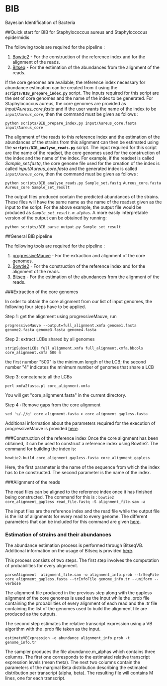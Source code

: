 # BIB
Bayesian Identification of Bacteria


##Quick start for BIB for Staphylococcus aureus and Staphylococcus epidermidis

The following tools are required for the pipeline :

1. [Bowtie2](http://sourceforge.net/projects/bowtie-bio/files/bowtie2/2.2.6/) - For the construction of the reference index and for the alignment of the reads.
2. [Bitseq](https://github.com/BitSeq/BitSeq) - For the estimation of the abundances from the alignment of the reads.

If the core genomes are available, the reference index necessary for
abundance estimation can be created from it using the
**`scripts/BIB_prepare_index.py`** script. The inputs required for this
script are the set of core genomes and the name of the index to be
generated.  For Staphylococcus aureus, the core genomes are provided as
*input/Aureus_core.fasta* and if the user wants the name of the index to be
*`input/Aureus_core`*, then the command must be given as follows :

``python scripts/BIB_prepare_index.py input/Aureus_core.fasta input/Aureus_core``

The alignment of the reads to this reference index and the estimation of the abundances of the strains from this alignment can then be estimated using the **`scripts/BIB_analyse_reads.py`** script. The input required for this script are the name of the readset, the core genomes used for the construction of the index and the name of the index. For example, if the readset is called *Sample_set.fastq*, the core genome file used for the creation of the index is called *input/Aureus_core.fasta* and the generated index is called *`input/Aureus_core`*, then the command must be given as follows :

``python scripts/BIB_analyse_reads.py Sample_set.fastq Aureus_core.fasta Aureus_core Sample_set_result``

The output files produced contain the predicted abundances of the strains. These files will have the same name as the name of the readset given as the input to the script. For the above example, the output file would be produced as *`Sample_set_result.m_alphas`*. A more easily interpretable version of the output can be obtained by running:

``python scripts/BIB_parse_output.py Sample_set_result``


##General BIB pipeline

The following tools are required for the pipeline :

1. [progressiveMauve](http://darlinglab.org/mauve/download.html) - For the extraction and alignment of the core genomes.
2. [Bowtie2](http://sourceforge.net/projects/bowtie-bio/files/bowtie2/2.2.6/) - For the construction of the reference index and for the alignment of the reads.
3. [Bitseq](https://github.com/BitSeq/BitSeq) - For the estimation of the abundances from the alignment of the reads.

###Extraction of the core genomes

In order to obtain the core alignment from our list of input genomes, the following four steps have to be applied.

Step 1: get the alignment using progressiveMauve, run

``progressiveMauve --output=full_alignment.xmfa genome1.fasta genome2.fasta genome3.fasta genome4.fasta``

Step 2: extract LCBs shared by all genomes

``stripSubsetLCBs full_alignment.xmfa full_alignment.xmfa.bbcols core_alignment.xmfa 500 4``

the first number "500" is the minimum length of the LCB; the second number "4" indicates the minimum number of genomes that share a LCB

Step 3: concatenate all the LCBs

``perl xmfa2fasta.pl core_alignment.xmfa``

You will get "core_alignment.fasta" in the current directory.

Step 4 : Remove gaps from the core alignment

``sed 's/-//g' core_alignment.fasta > core_alignment_gapless.fasta``

Additional information about the parameters required for the execution of progressiveMauve is provided [here](http://darlinglab.org/mauve/user-guide/progressivemauve.html).

###Construction of the reference index
Once the core alignment has been obtained, it can be used to construct a reference index using Bowtie2.
The command for building the index is:

``bowtie2-build core_alignment_gapless.fasta core_alignment_gapless``

Here, the first parameter is the name of the sequence from which the index has to be constructed. The second parameter is the name of the index. 

###Alignment of the reads

The read files can be aligned to the reference index once it has finished being constructed. The command for this is :
``bowtie2 core_alignment_gapless read_file.fastq -S alignment_file.sam -a ``

The input files are the reference index and the read file while the output file is the list of alignments for every read to every genome. The different parameters that can be included for this command are given [here](http://bowtie-bio.sourceforge.net/bowtie2/manual.shtml#the-bowtie2-aligner).

### Estimation of strains and their abundances

The abundance estimation process is performed through BitseqVB. Additional information on the usage of Bitseq is provided [here](http://bitseq.github.io/).

This process consists of two steps. The first step involves the computation of probabilities for every alignment.

``parseAlignment  alignment_file.sam -o alignment_info.prob --trSeqFile core_alignment_gapless.fasta --trInfoFile genome_info.tr --uniform --verbose``

The alignment file produced in the previous step along with the gapless alignment of the core genomes is used as the input while the .prob file containing the probabilities of every alignment of each read and the .tr file containing the list of the genomes used to build the alignment file are produced as the outputs.

The second step estimates the relative transcript expression using a VB algorithm with the .prob file taken as the input.

``estimateVBExpression -o abundance alignment_info.prob -t genome_info.tr``

The sampler produces the file abundance.m_alphas which contains three columns. The first one corresponds to the estimated relative transcript expression levels (mean theta). The next two columns contain the parameters of the marginal Beta distribution describing the estimated distribution per transcript (alpha, beta). The resulting file will contains M lines, one for each transcript.
